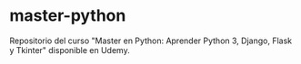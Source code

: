# master-python
Repositorio del curso "Master en Python: Aprender Python 3, Django, Flask y Tkinter" disponible en Udemy.

